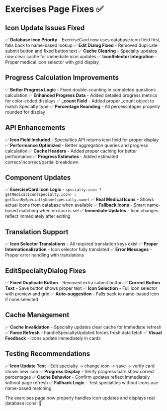 # Exercises Page Fixes ✅

## Icon Update Issues Fixed
✅ **Database Icon Priority** - ExerciseCard now uses database icon field first, falls back to name-based lookup
✅ **Edit Dialog Fixed** - Removed duplicate submit button and fixed button text
✅ **Cache Clearing** - Specialty updates now clear cache for immediate icon updates
✅ **IconSelector Integration** - Proper medical icon selector with grid display

## Progress Calculation Improvements
✅ **Better Progress Logic** - Fixed double-counting in completed questions calculation
✅ **Enhanced Progress Data** - Added detailed progress metrics for color-coded displays
✅ **_count Field** - Added proper _count object to match Specialty type
✅ **Percentage Rounding** - All percessntages properly rounded for display

## API Enhancements
✅ **Icon Field Included** - Specialties API returns icon field for proper display
✅ **Performance Optimized** - Better aggregation queries and progress calculation
✅ **Cache Headers** - Added proper caching for better performance
✅ **Progress Estimates** - Added estimated correct/incorrect/partial breakdown

## Component Updates
✅ **ExerciseCard Icon Logic** - `specialty.icon ? getMedicalIcon(specialty.icon) : getIconBySpecialtyName(specialty.name)`
✅ **Real Medical Icons** - Shows actual icons from database when available
✅ **Fallback Icons** - Smart name-based matching when no icon is set
✅ **Immediate Updates** - Icon changes reflect immediately after editing

## Translation Support
✅ **Icon Selector Translations** - All required translation keys exist
✅ **Proper Internationalization** - Icon selector fully translated
✅ **Error Messages** - Proper error handling with translations

## EditSpecialtyDialog Fixes
✅ **Fixed Duplicate Button** - Removed extra submit button
✅ **Correct Button Text** - Save button shows proper text
✅ **Icon Selection** - Full icon selector with preview and grid
✅ **Auto-suggestion** - Falls back to name-based icon if none selected

## Cache Management
✅ **Cache Invalidation** - Specialty updates clear cache for immediate refresh
✅ **Force Refresh** - handleSpecialtyUpdated forces fresh data fetch
✅ **Visual Feedback** - Icons update immediately in cards

## Testing Recommendations
✅ **Icon Update Test** - Edit specialty → change icon → save → verify card shows new icon
✅ **Progress Display** - Verify progress bars show correct percentages
✅ **Cache Behavior** - Confirm updates reflect immediately without page refresh
✅ **Fallback Logic** - Test specialties without icons use name-based matching

The exercises page now properly handles icon updates and displays real database icons! 🎉
